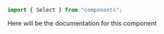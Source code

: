 ```js
import { Select } from "components";
```

Here will be the documentation for this component

<!-- PROPS -->
<!-- A propsTable will be rendered here in Storybook -->
